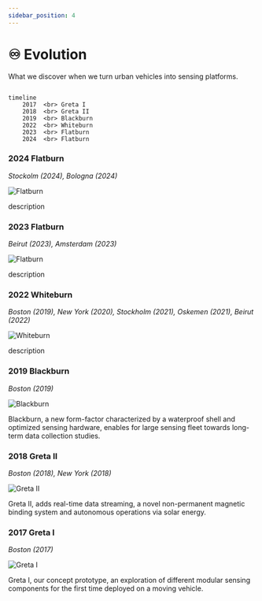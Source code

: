 ```yaml
---
sidebar_position: 4
---
```


# ♾️ Evolution

What we discover when we turn urban vehicles into sensing platforms.

```mermaid

timeline
    2017  <br> Greta I
    2018  <br> Greta II
    2019  <br> Blackburn
    2022  <br> Whiteburn
    2023  <br> Flatburn
    2024  <br> Flatburn

```

### 2024 Flatburn

_Stockolm (2024), Bologna (2024)_

![Flatburn](@site/static/files/evolution/lte_blind.jpg)

description

### 2023 Flatburn

_Beirut (2023), Amsterdam (2023)_

![Flatburn](@site/static/files/evolution/flatburn.jpg)

description

### 2022 Whiteburn

_Boston (2019), New York (2020), Stockholm (2021), Oskemen (2021), Beirut (2022)_

![Whiteburn](@site/static/files/evolution/whiteburn.jpg)

description

### 2019 Blackburn

_Boston (2019)_

![Blackburn](@site/static/files/evolution/blackburn.jpg)

Blackburn, a new form-factor characterized by a waterproof shell and optimized sensing hardware, enables for large sensing fleet towards long-term data collection studies.

### 2018 Greta II

_Boston (2018), New York (2018)_

![Greta II](@site/static/files/evolution/greta2.jpg)

Greta II, adds real-time data streaming, a novel non-permanent magnetic binding system and autonomous operations via solar energy.

### 2017 Greta I

_Boston (2017)_

![Greta I](@site/static/files/evolution/greta1.jpg)

Greta I, our concept prototype, an exploration of different modular sensing components for the first time deployed on a moving vehicle.
